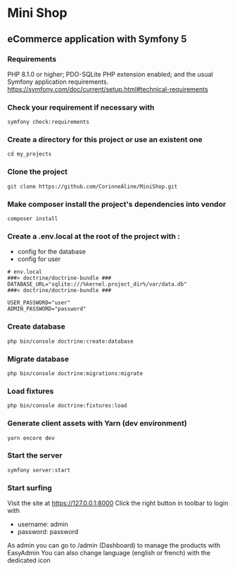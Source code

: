 # Mini Shop
## eCommerce application with Symfony 5
### Requirements
PHP 8.1.0 or higher;
PDO-SQLite PHP extension enabled;
and the usual Symfony application requirements.
https://symfony.com/doc/current/setup.html#technical-requirements

### Check your requirement if necessary with
```symfony check:requirements```
### Create a directory for this project or use an existent one
```cd my_projects```
### Clone the project
```git clone https://github.com/CorinneAline/MiniShop.git```
### Make composer install the project's dependencies into vendor
```composer install```
### Create a .env.local at the root of the project with :
- config for the database
- config for user
```
# env.local
###> doctrine/doctrine-bundle ###
DATABASE_URL="sqlite:///%kernel.project_dir%/var/data.db"
###< doctrine/doctrine-bundle ###

USER_PASSWORD="user"
ADMIN_PASSWORD="password"
```
### Create database
```php bin/console doctrine:create:database```
### Migrate database
```php bin/console doctrine:migrations:migrate```
### Load fixtures
```php bin/console doctrine:fixtures:load```
### Generate client assets with Yarn (dev environment)
```yarn encore dev```
### Start the server
```symfony server:start```
### Start surfing

Visit the site at https://127.0.0.1:8000
Click the right button in toolbar to login with
- username: admin
- password: password

As admin you can go to /admin (Dashboard) to manage the products with EasyAdmin
You can also change language (english or french) with the dedicated icon


